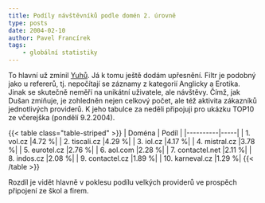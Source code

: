 ```yaml
---
title: Podíly návštěvníků podle domén 2. úrovně
type: posts
date: 2004-02-10
author: Pavel Francírek
tags:
    - globální statistiky
---
```

To hlavní už zmínil [Yuhů](https://web.archive.org/web/20040620195516/http://www.jakpsatweb.cz/weblog/archiv/2004-02.html#240532). Já k tomu ještě dodám upřesnění. Filtr je podobný jako u refererů, tj. nepočítají se záznamy z kategorií Anglicky a Erotika.
Jinak se skutečně neměří na unikátní uživatele, ale návštěvy. Čímž, jak Dušan zmiňuje, je zohledněn nejen celkový počet, ale též aktivita zákazníků jednotlivých providerů.
K jeho tabulce za neděli připojuji pro ukázku TOP10 ze včerejška (pondělí 9.2.2004).

{{< table class="table-striped" >}}
| Doména	| Podíl |
|----------|-----|
|  1. vol.cz	|4.72 %|
|  2. tiscali.cz	|4.29 %|
|  3. iol.cz	|4.17 %|
|  4. mistral.cz	|3.78 %|
|  5. eurotel.cz	|2.76 %|
|  6. aol.com	|2.28 %|
|  7. contactel.net	|2.11 %|
|  8. indos.cz	|2.08 %|
|  9. contactel.cz	|1.89 %|
| 10. karneval.cz	|1.29 %|
{{< /table >}}

Rozdíl je vidět hlavně v poklesu podílu velkých providerů ve prospěch připojení ze škol a firem.